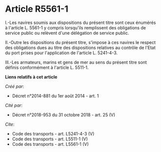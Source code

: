 # Article R5561-1

I.-Les navires soumis aux dispositions du présent titre sont ceux énumérés à l'article L. 5561-1 y compris lorsqu'ils
remplissent des obligations de service public ou relèvent d'une délégation de service public. 

II.-Outre les dispositions du présent titre, s'impose à ces navires le respect des obligations dues au titre des dispositions
relatives au contrôle de l'Etat du port prises pour l'application de l'article L. 5241-4-3. 

III.-Les armateurs, marins et gens de mer au sens du présent titre sont définis conformément à l'article L. 5511-1.

**Liens relatifs à cet article**

_Créé par_:

  - Décret n°2014-881 du 1er août 2014 - art. 1

_Cité par_:

  - Décret n°2018-953 du 31 octobre 2018 - art. 25 (V)

_Cite_:

  - Code des transports - art. L5241-4-3 (V)
  - Code des transports - art. L5511-1 (V)
  - Code des transports - art. L5561-1 (V)
